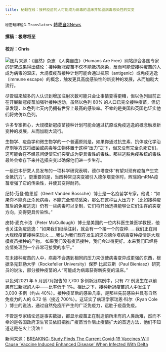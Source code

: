 ```yaml
---
title: 秘翻在线：接种疫苗的人可能成为病毒的温床并加剧病毒感染性的突变
---
```

`秘密翻譯組G-Translators` [轉載自GNews](https://gnews.org/zh-hans/1547316/)

#### 撰稿：极寒将至

#### 校对：Chris
![](https://assets.gnews.org/wp-content/uploads/2021/09/d41586-021-02385-x_19618276.jpg)图片来源：《自然》杂志
《人类自由》（Humans Are Free）网站综合各国专家的研究成果得出结论：接种新冠疫苗不仅不能抵抗感染，反而可能使接种疫苗的人成为病毒的温床，大规模疫苗接种计划可能会通过抗原（antigenic）或免疫逃逸（immune escape）的概念，触发更具高度感染性的新变种的发展，从而加剧大流行。

尽管越来越多的人认识到增加注射次数可能只会让事情变得更糟，但以色列目前正在开展新冠疫苗加强针接种运动，虽然以色列 80% 的人口已完全接种疫苗，但记录发现，以色列七天内仍拥有世界上最高的感染率。不幸的是美国和英国也证实他们将效仿以色列。

许多专家担心，大规模新冠疫苗接种计划可能会通过抗原或免疫逃逸的概念触发新变种的发展，从而加剧大流行。

生物学、疫苗学和微生物学的一个普遍原则是，如果你通过抗生素、抗体或化学治疗剂等方式将细菌或病毒等生物体置于这种“压力”之下，但又没有完全杀死它们，这可能会在不经意间促使它们突变成为更具毒性的毒株。那些逃脱免疫系统的毒株最终会幸存下来并选择突变以确保他们进一步生存。

一组日本研究人员发布的一项科学研究表明，德尔塔变体“有望对现有疫苗产生完全抵抗力”。更重要的是，当四种常见突变被引入德尔塔变体时，辉瑞的mRNA疫苗增强了它的传染性，并使其变得耐药。

纪特·范登·鲍思哲（Geert Vanden Bossche）博士是一名疫苗学专家，他说：“如果你不能真正杀死病毒，不能完全预防感染，那么在这种巨大压力下（比如接种疫苗后的免疫逃逸）仍有一些病毒可以复制，它们将开始选择能够让它们生存的突变方向，变得更具传染性。”

皮特·麦克卡洛（Peter McCullough）博士是美国的一位内科医生兼医学教授，他也关注免疫逃逸：“如果我们继续注射，就会有一个接一个的变种……我们正在用大规模疫苗接种来玩火……我认为我们现在发生的这次德尔塔病毒变种疫情是大规模疫苗接种的产物。 如果我们没有疫苗接种，我们会过得更好。本来我们已经将疫情处理到一个非常可接受的水平。”

在未接种疫苗的人中，病毒不会遇到相同的压力来促使病毒变异成更强的东西，根据洛克菲勒大学（Rockefeller University）保罗·比尼亚斯（Paul Bieniasz）研究员的说法，部分接种疫苗的人“可能成为病毒获得新突变的温床。”

以色列2021 年 5 月到7月报告的 7,700 多例新冠病例中，只有 72 例发生在以前患有过新冠的人中——比率低于 1%。相比之下，接种新冠疫苗的人中发生了 3,000 多例（约占 40%）。接种疫苗后的感染几率，是那些先前感染并具有自然免疫力的人的 6.72 倍（接近 700%）。这证实了病理学家瑞恩·科尔（Ryan Cole ）博士的说法，通过自然免疫所产生的广泛免疫力，远胜于疫苗免疫。

不管是专家结论还是事实数据，都显示疫苗正在制造前所未有的人类劫难，然而不幸的是各国政府卫生官员依旧把推广疫苗当作阻止疫情扩大的首选方法，他们不知道这是在火上浇油！

新闻来源：[BREAKING: Study Finds The Current Covid-19 Vaccines Will Cause ‘Vaccine Induced Enhanced Disease’ When Infected With Delta](https://humansarefree.com/2021/09/covid-19-vaccines-will-cause-vaccine-induced-enhanced-disease-when-infected-with-delta.html)
